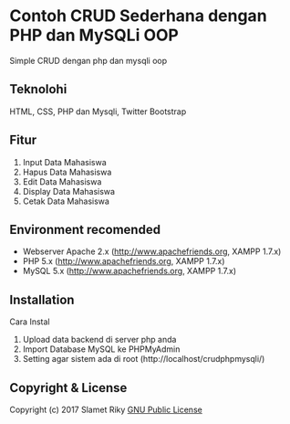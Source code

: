 Contoh CRUD Sederhana dengan PHP dan MySQLi OOP
=========
Simple CRUD dengan php dan mysqli oop

Teknolohi
-------
HTML, CSS, PHP dan Mysqli, Twitter Bootstrap

Fitur
---------
1. Input Data Mahasiswa
2. Hapus Data Mahasiswa
3. Edit Data Mahasiswa
4. Display Data Mahasiswa
5. Cetak Data Mahasiswa

Environment recomended
------------

- Webserver Apache 2.x (http://www.apachefriends.org, XAMPP 1.7.x) 
- PHP 5.x (http://www.apachefriends.org, XAMPP 1.7.x)
- MySQL 5.x (http://www.apachefriends.org, XAMPP 1.7.x)

Installation
------------
Cara Instal
1. Upload data backend di server php anda 
2. Import Database MySQL ke PHPMyAdmin
3. Setting agar sistem ada di root (http://localhost/crudphpmysqli/) 

Copyright & License
-------
Copyright (c) 2017 Slamet Riky
[GNU Public License](http://www.gnu.org/licenses/gpl-3.0.html)
